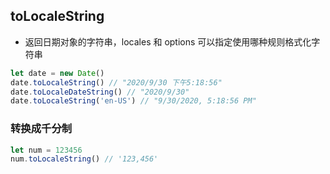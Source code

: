 ## toLocaleString
* 返回日期对象的字符串，locales 和 options 可以指定使用哪种规则格式化字符串
```js
let date = new Date()
date.toLocaleString() // "2020/9/30 下午5:18:56"
date.toLocaleDateString() // "2020/9/30"
date.toLocaleString('en-US') // "9/30/2020, 5:18:56 PM"

```

### 转换成千分制
```js
let num = 123456
num.toLocaleString() // '123,456'
```

